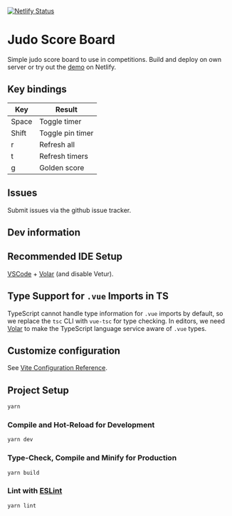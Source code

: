 [![Netlify Status](https://api.netlify.com/api/v1/badges/8afdab9f-0b63-4950-9c8f-7c500cee1217/deploy-status)](https://app.netlify.com/sites/yuseigachi-score/deploys)

# Judo Score Board

Simple judo score board to use in competitions. Build and deploy on own server or try out the [demo](https://yuseigachi-score.netlify.app) on Netlify.

## Key bindings

| Key   | Result           |
| ----- | ---------------- |
| Space | Toggle timer     |
| Shift | Toggle pin timer |
| r     | Refresh all      |
| t     | Refresh timers   |
| g     | Golden score     |

## Issues

Submit issues via the github issue tracker.

## Dev information

## Recommended IDE Setup

[VSCode](https://code.visualstudio.com/) + [Volar](https://marketplace.visualstudio.com/items?itemName=Vue.volar) (and disable Vetur).

## Type Support for `.vue` Imports in TS

TypeScript cannot handle type information for `.vue` imports by default, so we replace the `tsc` CLI with `vue-tsc` for type checking. In editors, we need [Volar](https://marketplace.visualstudio.com/items?itemName=Vue.volar) to make the TypeScript language service aware of `.vue` types.

## Customize configuration

See [Vite Configuration Reference](https://vitejs.dev/config/).

## Project Setup

```sh
yarn
```

### Compile and Hot-Reload for Development

```sh
yarn dev
```

### Type-Check, Compile and Minify for Production

```sh
yarn build
```

### Lint with [ESLint](https://eslint.org/)

```sh
yarn lint
```
